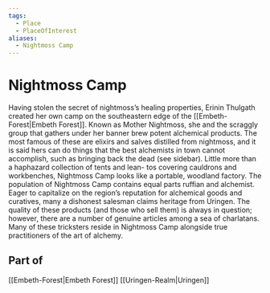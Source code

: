 ```yaml
---
tags:
  - Place
  - PlaceOfInterest
aliases:
  - Nightmoss Camp
---
```

# Nightmoss Camp
Having stolen the secret of nightmoss’s healing properties, Erinin Thulgath created her own camp on the southeastern edge of the [[Embeth-Forest|Embeth Forest]]. Known as Mother Nightmoss, she and the scraggly group that gathers under her banner brew potent alchemical products. The most famous of these are elixirs and salves distilled from nightmoss, and it is said hers can do things that the best alchemists in town cannot accomplish, such as bringing back the dead (see sidebar). Little more than a haphazard collection of tents and lean- tos covering cauldrons and workbenches, Nightmoss Camp looks like a portable, woodland factory. The population of Nightmoss Camp contains equal parts ruffian and alchemist. Eager to capitalize on the region’s reputation for alchemical goods and curatives, many a dishonest salesman claims heritage from Uringen. The quality of these products (and those who sell them) is always in question; however, there are a number of genuine articles among a sea of charlatans. Many of these tricksters reside in Nightmoss Camp alongside true practitioners of the art of alchemy. 

## Part of
[[Embeth-Forest|Embeth Forest]]
[[Uringen-Realm|Uringen]]
